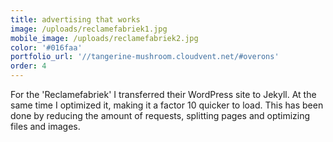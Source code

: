```yaml
---
title: advertising that works
image: /uploads/reclamefabriek1.jpg
mobile_image: /uploads/reclamefabriek2.jpg
color: '#016faa'
portfolio_url: '//tangerine-mushroom.cloudvent.net/#overons'
order: 4
---
```



For the 'Reclamefabriek' I transferred their WordPress site to Jekyll. At the same time I optimized it, making it a factor 10 quicker to load. This has been done by reducing the amount of requests, splitting pages and optimizing files and images.